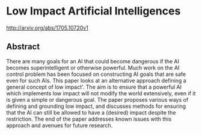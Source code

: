 # Low Impact Artificial Intelligences
http://arxiv.org/abs/1705.10720v1
## Abstract
There are many goals for an AI that could become dangerous if the AI becomes superintelligent or otherwise powerful. Much work on the AI control problem has been focused on constructing AI goals that are safe even for such AIs. This paper looks at an alternative approach defining a general concept of low impact'. The aim is to ensure that a powerful AI which implements low impact will not modify the world extensively, even if it is given a simple or dangerous goal. The paper proposes various ways of defining and grounding low impact, and discusses methods for ensuring that the AI can still be allowed to have a (desired) impact despite the restriction. The end of the paper addresses known issues with this approach and avenues for future research.